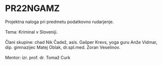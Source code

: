 # PR22NGAMZ
 Projektna naloga pri predmetu podatkovno rudarjenje.  <br />
 <br />
 Tema: Kriminal v Sloveniji. <br />
 <br />
 Člani skupine: chad Nik Čadež, asis. Gašper Krevs, yoga guru Anže Vidmar, dip. gimnazijec Matej Oblak, dr.spl.med. Zoran Veselinov. <br />
 <br />
 Mentor: izr. prof. dr. Tomaž Curk
